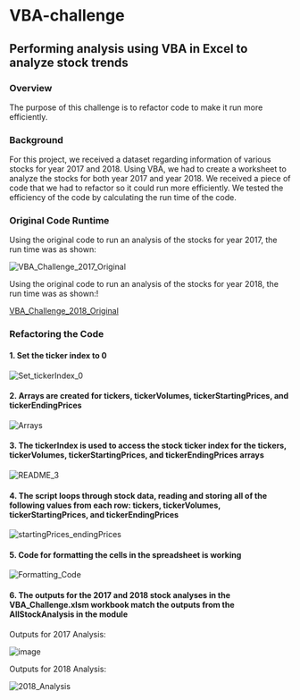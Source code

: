 # VBA-challenge

## Performing analysis using VBA in Excel to analyze stock trends

### Overview
The purpose of this challenge is to refactor code to make it run more efficiently. 

### Background
For this project, we received a dataset regarding information of various stocks for year 2017 and 2018. Using VBA, we had to create a worksheet to analyze the stocks for both year 2017 and year 2018. We received a piece of code that we had to refactor so it could run more efficiently. We tested the efficiency of the code by calculating the run time of the code.

### Original Code Runtime

Using the original code to run an analysis of the stocks for year 2017, the run time was as shown:

![VBA_Challenge_2017_Original](https://user-images.githubusercontent.com/90978520/135771546-5462e5a5-5fbd-4fe2-a554-6e4e6522ae52.png)


Using the original code to run an analysis of the stocks for year 2018, the run time was as shown:!

[VBA_Challenge_2018_Original](https://user-images.githubusercontent.com/90978520/135771554-a5c291a4-9571-4f83-af7b-135ce6b5c9fa.png)

### Refactoring the Code

#### 1. Set the ticker index to 0
   
   ![Set_tickerIndex_0](https://user-images.githubusercontent.com/90978520/135772489-588ebf0d-f751-4e68-8a42-eaa88cc8110a.png)


#### 2. Arrays are created for tickers, tickerVolumes, tickerStartingPrices, and tickerEndingPrices 

  ![Arrays](https://user-images.githubusercontent.com/90978520/135772511-8b3d1bcc-662e-4a8e-a3dd-58fa79008d37.png)
  
#### 3. The tickerIndex is used to access the stock ticker index for the tickers, tickerVolumes, tickerStartingPrices, and tickerEndingPrices arrays

  ![README_3](https://user-images.githubusercontent.com/90978520/135772656-86de7ab8-1dc3-484a-887c-2849b3ba98c4.png)

#### 4. The script loops through stock data, reading and storing all of the following values from each row: tickers, tickerVolumes, tickerStartingPrices, and tickerEndingPrices

  ![startingPrices_endingPrices](https://user-images.githubusercontent.com/90978520/135772730-7512c96f-2213-4ff2-8e2a-4e4ea86bc6fe.png)

#### 5. Code for formatting the cells in the spreadsheet is working

  ![Formatting_Code](https://user-images.githubusercontent.com/90978520/135772764-aa2c11c5-2460-4f4d-b892-b337ded06dbb.png)

#### 6. The outputs for the 2017 and 2018 stock analyses in the VBA_Challenge.xlsm workbook match the outputs from the AllStockAnalysis in the module

  Outputs for 2017 Analysis:
  
  ![image](https://user-images.githubusercontent.com/90978520/135772805-b5752a5d-6f83-406b-b6f2-b978a604cf4d.png)
  
  Outputs for 2018 Analysis:
  
  ![2018_Analysis](https://user-images.githubusercontent.com/90978520/135772818-0ed9a9af-a279-4319-be90-b3bc360a9f78.png)


  
